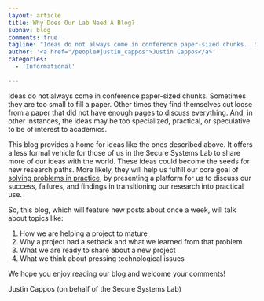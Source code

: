 ```yaml
---
layout: article
title: Why Does Our Lab Need A Blog?
subnav: blog
comments: true 
tagline: "Ideas do not always come in conference paper-sized chunks.  Sometimes they are too small to fill a paper.  Other times they find themselves cut loose from a paper that did not have enough pages to discuss everything.  And, in..."
author: '<a href="/people#justin_cappos">Justin Cappos</a>'
categories: 
  - 'Informational'

---
```


Ideas do not always come in conference paper-sized chunks.  Sometimes they
are too small to fill a paper.  Other times they find themselves cut loose
from a paper that did not have enough pages to discuss everything.  And, in
other instances, the ideas may be too specialized, practical, or
speculative to be of interest to academics.

This blog provides a home for ideas like the ones described above. It
offers a less formal vehicle for those of us in the Secure Systems Lab to
share more of our ideas with the world.  These ideas could become the seeds
for new research paths. More likely, they will help us fulfill our core
goal of [solving problems in practice](/personalpages/jcappos/philosophy.htm), 
by presenting a platform for us to discuss our success, failures, and
findings in transitioning our research into practical use.  

So, this blog, which will feature new posts about once a week, will talk
about topics like:

1. How we are helping a project to mature
2. Why a project had a setback and what we learned from that problem
3. What we are ready to share about a new project
4. What we think about pressing technological issues


We hope you enjoy reading our blog and welcome your comments!

Justin Cappos (on behalf of the Secure Systems Lab)
